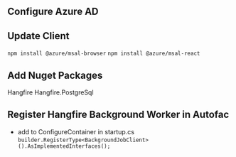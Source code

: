 ## Configure Azure AD ##

## Update Client ##
`npm install @azure/msal-browser`
`npm install @azure/msal-react`

## Add Nuget Packages ##
Hangfire
Hangfire.PostgreSql

## Register Hangfire Background Worker in Autofac ##
- add to ConfigureContainer in startup.cs
`builder.RegisterType<BackgroundJobClient>().AsImplementedInterfaces();`